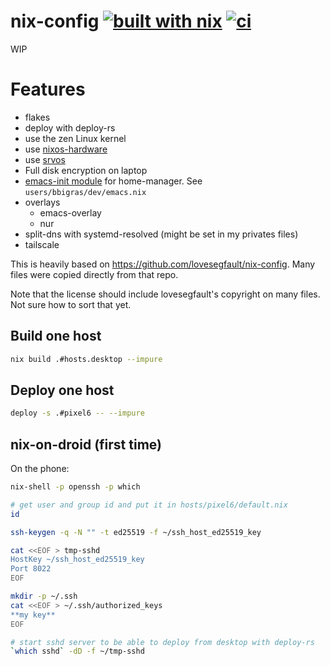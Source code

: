 # nix-config [![built with nix](https://builtwithnix.org/badge.svg)](https://builtwithnix.org) [![ci](https://github.com/bbigras/nix-config/actions/workflows/ci.yaml/badge.svg)](https://github.com/bbigras/nix-config/actions/workflows/ci.yaml)

WIP

# Features
- flakes
- deploy with deploy-rs
- use the zen Linux kernel
- use [nixos-hardware](https://github.com/NixOS/nixos-hardware)
- use [srvos](https://github.com/nix-community/srvos)
- Full disk encryption on laptop
- [emacs-init module](https://gitlab.com/rycee/nur-expressions/blob/master/hm-modules/emacs-init.nix) for home-manager. See `users/bbigras/dev/emacs.nix`
- overlays
  - emacs-overlay
  - nur
- split-dns with systemd-resolved (might be set in my privates files)
- tailscale

This is heavily based on https://github.com/lovesegfault/nix-config. Many files were copied directly from that repo.

Note that the license should include lovesegfault's copyright on many files. Not sure how to sort that yet.

## Build one host

```sh
nix build .#hosts.desktop --impure
```

## Deploy one host

```sh
deploy -s .#pixel6 -- --impure
```

## nix-on-droid (first time)

On the phone:

```sh
nix-shell -p openssh -p which

# get user and group id and put it in hosts/pixel6/default.nix
id

ssh-keygen -q -N "" -t ed25519 -f ~/ssh_host_ed25519_key

cat <<EOF > tmp-sshd
HostKey ~/ssh_host_ed25519_key
Port 8022
EOF

mkdir -p ~/.ssh
cat <<EOF > ~/.ssh/authorized_keys
**my key**
EOF

# start sshd server to be able to deploy from desktop with deploy-rs
`which sshd` -dD -f ~/tmp-sshd
```
